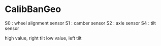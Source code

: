 # CalibBanGeo

S0 : wheel alignment sensor
S1 : camber sensor
S2 : axle sensor
S4 : tilt sensor

high value, right tilt
low value, left tilt

